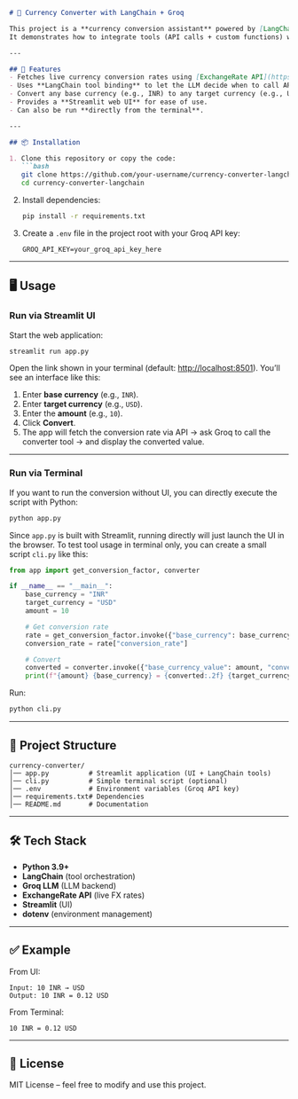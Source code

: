 ````markdown
# 💱 Currency Converter with LangChain + Groq

This project is a **currency conversion assistant** powered by [LangChain](https://www.langchain.com/), [Groq LLM](https://groq.com/), and [Streamlit](https://streamlit.io/).  
It demonstrates how to integrate tools (API calls + custom functions) with an LLM to fetch live exchange rates and perform currency conversion interactively.

---

## 🚀 Features
- Fetches live currency conversion rates using [ExchangeRate API](https://www.exchangerate-api.com/).  
- Uses **LangChain tool binding** to let the LLM decide when to call APIs.  
- Convert any base currency (e.g., INR) to any target currency (e.g., USD).  
- Provides a **Streamlit web UI** for ease of use.  
- Can also be run **directly from the terminal**.

---

## 📦 Installation

1. Clone this repository or copy the code:
   ```bash
   git clone https://github.com/your-username/currency-converter-langchain.git
   cd currency-converter-langchain
````

2. Install dependencies:

   ```bash
   pip install -r requirements.txt
   ```

3. Create a `.env` file in the project root with your Groq API key:

   ```
   GROQ_API_KEY=your_groq_api_key_here
   ```

---

## 🖥️ Usage

### Run via Streamlit UI

Start the web application:

```bash
streamlit run app.py
```

Open the link shown in your terminal (default: [http://localhost:8501](http://localhost:8501)).
You’ll see an interface like this:

1. Enter **base currency** (e.g., `INR`).
2. Enter **target currency** (e.g., `USD`).
3. Enter the **amount** (e.g., `10`).
4. Click **Convert**.
5. The app will fetch the conversion rate via API → ask Groq to call the converter tool → and display the converted value.

---

### Run via Terminal

If you want to run the conversion without UI, you can directly execute the script with Python:

```bash
python app.py
```

Since `app.py` is built with Streamlit, running directly will just launch the UI in the browser.
To test tool usage in terminal only, you can create a small script `cli.py` like this:

```python
from app import get_conversion_factor, converter

if __name__ == "__main__":
    base_currency = "INR"
    target_currency = "USD"
    amount = 10

    # Get conversion rate
    rate = get_conversion_factor.invoke({"base_currency": base_currency, "target_currency": target_currency})
    conversion_rate = rate["conversion_rate"]

    # Convert
    converted = converter.invoke({"base_currency_value": amount, "conversion_rate": conversion_rate})
    print(f"{amount} {base_currency} = {converted:.2f} {target_currency}")
```

Run:

```bash
python cli.py
```

---

## 📂 Project Structure

```
currency-converter/
│── app.py          # Streamlit application (UI + LangChain tools)
│── cli.py          # Simple terminal script (optional)
│── .env            # Environment variables (Groq API key)
│── requirements.txt# Dependencies
│── README.md       # Documentation
```

---

## 🛠️ Tech Stack

* **Python 3.9+**
* **LangChain** (tool orchestration)
* **Groq LLM** (LLM backend)
* **ExchangeRate API** (live FX rates)
* **Streamlit** (UI)
* **dotenv** (environment management)

---

## ✅ Example

From UI:

```
Input: 10 INR → USD
Output: 10 INR = 0.12 USD
```

From Terminal:

```
10 INR = 0.12 USD
```

---

## 📜 License

MIT License – feel free to modify and use this project.
